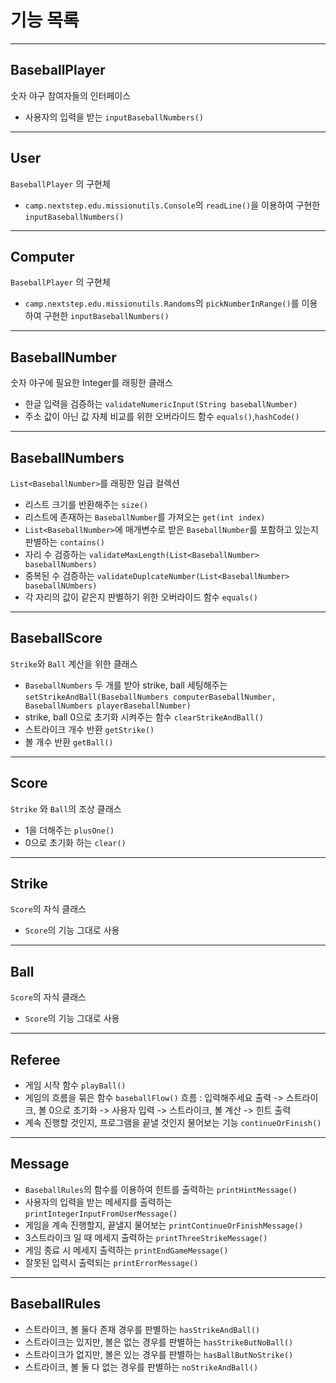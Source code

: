 # 기능 목록

---

## BaseballPlayer

숫자 야구 참여자들의 인터페이스

- 사용자의 입력을 받는 `inputBaseballNumbers()`

---

## User

`BaseballPlayer` 의 구현체

- `camp.nextstep.edu.missionutils.Console`의 `readLine()`을 이용하여 구현한 `inputBaseballNumbers()`

---

## Computer

`BaseballPlayer` 의 구현체

- `camp.nextstep.edu.missionutils.Randoms`의 `pickNumberInRange()`를 이용하여 구현한 `inputBaseballNumbers()`

---

## BaseballNumber

숫자 야구에 필요한 Integer를 래핑한 클래스

- 한글 입력을 검증하는 `validateNumericInput(String baseballNumber)`
- 주소 값이 아닌 값 자체 비교를 위한 오버라이드 함수 `equals()`,`hashCode()`

---

## BaseballNumbers

`List<BaseballNumber>`를 래핑한 일급 컬렉션

- 리스트 크기를 반환해주는 `size()`
- 리스트에 존재하는 `BaseballNumber`를 가져오는 `get(int index)`
- `List<BaseballNumber>`에 매개변수로 받은 `BaseballNumber`를 포함하고 있는지 판별하는 `contains()`
- 자리 수 검증하는 `validateMaxLength(List<BaseballNumber> baseballNumbers)`
- 중복된 수 검증하는 `validateDuplcateNumber(List<BaseballNumber> baseballNUmbers)`
- 각 자리의 값이 같은지 판별하기 위한 오버라이드 함수 `equals()`

---

## BaseballScore

`Strike`와 `Ball` 계산을 위한 클래스

- `BaseballNumbers` 두 개를 받아 strike, ball
  세팅해주는`setStrikeAndBall(BaseballNumbers computerBaseballNumber, BaseballNumbers playerBaseballNumber)`
- strike, ball 0으로 초기화 시켜주는 함수 `clearStrikeAndBall()`
- 스트라이크 개수 반환 `getStrike()`
- 볼 개수 반환 `getBall()`

---

## Score

`Strike` 와 `Ball`의 조상 클래스

- 1을 더해주는 `plusOne()`
- 0으로 초기화 하는 `clear()`

---

## Strike

`Score`의 자식 클래스

- `Score`의 기능 그대로 사용

---

## Ball

`Score`의 자식 클래스

- `Score`의 기능 그대로 사용

---

## Referee

- 게임 시작 함수 `playBall()`
- 게임의 흐름을 묶은 함수 `baseballFlow()` 흐름 : 입력해주세요 출력 -> 스트라이크, 볼 0으로 초기화 -> 사용자 입력 -> 스트라이크, 볼 계산 -> 힌트 출력
- 계속 진행할 것인지, 프로그램을 끝낼 것인지 물어보는 기능 `continueOrFinish()`

---

## Message

- `BaseballRules`의 함수를 이용하여 힌트를 출력하는 `printHintMessage()`
- 사용자의 입력을 받는 메세지를 출력하는 `printIntegerInputFromUserMessage()`
- 게임을 계속 진행할지, 끝낼지 물어보는 `printContinueOrFinishMessage()`
- 3스트라이크 일 때 메세지 출력하는 `printThreeStrikeMessage()`
- 게임 종료 시 메세지 출력하는 `printEndGameMessage()`
- 잘못된 입력시 출력되는 `printErrorMessage()`

---

## BaseballRules

- 스트라이크, 볼 둘다 존재 경우를 판별하는 `hasStrikeAndBall()`
- 스트라이크는 있지만, 볼은 없는 경우를 판별하는 `hasStrikeButNoBall()`
- 스트라이크가 없지만, 볼은 있는 경우를 판별하는 `hasBallButNoStrike()`
- 스트라이크, 볼 둘 다 없는 경우를 판별하는 `noStrikeAndBall()`
